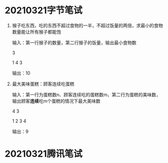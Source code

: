 # 20210321字节笔试

1. 猴子吃东西，吃的东西不超过食物的一半，不超过饭量的两倍，求最小的食物数量能让所有猴子都能饱

   输入：第一行猴子的数量，第二行猴子的饭量，输出最小食物数

   3

   1 4 3 

   输出：10

   

2. 最大美味蛋糕：顾客连续吃蛋糕

   输入：第一行为蛋糕数n、顾客连续吃的蛋糕数m，第二行为蛋糕的美味数，输出顾客**连续**吃m个蛋糕的情况下最大美味数

   4 3

   1 2 3 4

   输出：9



# 20210321腾讯笔试

